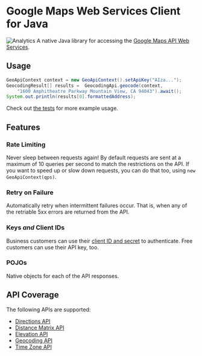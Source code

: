 Google Maps Web Services Client for Java
========================================

![Analytics](https://ga-beacon.appspot.com/UA-12846745-20/mapsengine-api-java-wrapper/readme?pixel)
A native Java library for accessing the [Google Maps API Web Services](https://developers.google.com/maps/documentation/webservices/).


Usage
---

```java
GeoApiContext context = new GeoApiContext().setApiKey("AIza...");
GeocodingResult[] results =  GeocodingApi.geocode(context,
    "1600 Amphitheatre Parkway Mountain View, CA 94043").await();
System.out.println(results[0].formattedAddress);
```

Check out [the tests](src/test/java/com/google/maps/) for more example usage.

Features
----

### Rate Limiting
Never sleep between requests again! By default requests are sent at a maximum of 10 queries per second to match the restrictions on the API. If you want to speed up or slow down requests, you can do that too, using `new GeoApiContext(qps)`.

### Retry on Failure
Automatically retry when intermittent failures occur. That is, when any of the retriable 5xx errors are returned from the API.

### Keys *and* Client IDs
Business customers can use their [client ID and secret](https://developers.google.com/maps/documentation/business/webservices/auth) to authenticate. Free customers can use their API key, too.

### POJOs
Native objects for each of the API responses.

API Coverage
--------

The following APIs are supported:

* [Directions API](https://developers.google.com/maps/documentation/directions)
* [Distance Matrix API](https://developers.google.com/maps/documentation/distancematrix)
* [Elevation API](https://developers.google.com/maps/documentation/elevation)
* [Geocoding API](https://developers.google.com/maps/documentation/geocoding)
* [Time Zone API](https://developers.google.com/maps/documentation/timezone)
